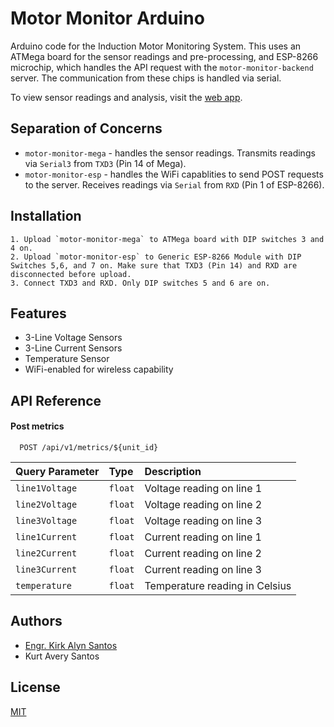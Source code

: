 
# Motor Monitor Arduino

Arduino code for the Induction Motor Monitoring System. This uses an ATMega board for the sensor readings and pre-processing, and ESP-8266 microchip, which handles the API request with the `motor-monitor-backend` server. The communication from these chips is handled via serial.

To view sensor readings and analysis, visit the [web app](https://motor-monitor-frontend.vercel.app/).

## Separation of Concerns

- `motor-monitor-mega` - handles the sensor readings. Transmits readings via `Serial3` from `TXD3` (Pin 14 of Mega).
- `motor-monitor-esp` - handles the WiFi capablities to send POST requests to the server. Receives readings via `Serial` from `RXD` (Pin 1 of ESP-8266).


## Installation

    1. Upload `motor-monitor-mega` to ATMega board with DIP switches 3 and 4 on.
    2. Upload `motor-monitor-esp` to Generic ESP-8266 Module with DIP Switches 5,6, and 7 on. Make sure that TXD3 (Pin 14) and RXD are disconnected before upload.
    3. Connect TXD3 and RXD. Only DIP switches 5 and 6 are on.
    
## Features

- 3-Line Voltage Sensors
- 3-Line Current Sensors
- Temperature Sensor
- WiFi-enabled for wireless capability


## API Reference

#### Post metrics

```http
  POST /api/v1/metrics/${unit_id}
```

| Query Parameter | Type     | Description                |
| :-------- | :------- | :------------------------- |
| `line1Voltage` | `float` | Voltage reading on line 1 |
| `line2Voltage` | `float` | Voltage reading on line 2 |
| `line3Voltage` | `float` | Voltage reading on line 3 |
| `line1Current` | `float` | Current reading on line 1 |
| `line2Current` | `float` | Current reading on line 2 |
| `line3Current` | `float` | Current reading on line 3 |
| `temperature` | `float` | Temperature reading in Celsius |


## Authors

- [Engr. Kirk Alyn Santos](https://github.com/kirkalyn13)
- Kurt Avery Santos


## License

[MIT](https://choosealicense.com/licenses/mit/)

